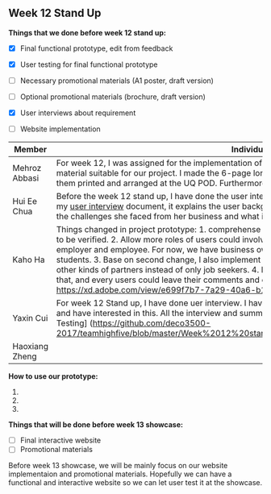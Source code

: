 ## Week 12 Stand Up
**Things that we done before week 12 stand up:**

- [x]  Final functional prototype, edit from feedback
- [x]  User testing for final functional prototype 
- [ ]  Necessary promotional materials (A1 poster, draft version)
- [ ]  Optional promotional materials (brochure, draft version)
- [x]  User interviews about requirement 
- [ ]  Website implementation


Member  | Individual work done
--- | ---
Mehroz Abbasi | For week 12, I was assigned for the implementation of promotion materials after careful consideration of the material suitable for our project. I made the 6-page long project brochure and an A1 poster as required. I also got them printed and arranged at the UQ POD. Furthermore, I wrote the instructions on how to use the prototype. 
Hui Ee Chua | Before the week 12 stand up, I have done the user interview and user testing with our potential target audience. In my [user interview](https://github.com/deco3500-2017/teamhighfive/blob/master/Week%2012%20stand%20up/User_interview_%26_testing.md) document, it explains the user background, her process of starting up a new business, what are the challenges she faced from her business and what is her plan for solving these difficulties. 
Kaho Ha | Things changed in project prototype: 1. comprehense registration page to be more detail, and users ID or IC need to be verified. 2. Allow more roles of users could involve in our website, previously we only categorise users into employer and employee. For now, we have business owner, business seeker, investor, service provider and students. 3. Base on second change, I also implement more pages about skill search pages. users could search other kinds of partners instead of only job seekers. 4. In discussion forum, business owners could share idea on that, and every users could leave their comments and click 'like' if they fall interested in. Link: https://xd.adobe.com/view/e699f7b7-7a29-40a6-b1e5-e881c11f6ed1/
Yaxin Cui | For week 12 Stand up, I have done  uer interview. I have found the user who really have done the startup before and have interested in this. All the interview and summary can be found in [there](https://github.com/deco3500-2017/teamhighfive/blob/master/Week%2012%20stand%20up/user%20interview_WEEK12.pdf) And I have done the [User Testing]  (https://github.com/deco3500-2017/teamhighfive/blob/master/Week%2012%20stand%20up/Prototype%20Observation%20Task_Testing.pdf)
Haoxiang Zheng |



**How to use our prototype:**

1. 

2. 

3. 




**Things that will be done before week 13 showcase:**
- [ ] Final interactive website
- [ ] Promotional materials

Before week 13 showcase, we will be mainly focus on our website implementaion and promotional materials. Hopefully we can have a functional and interactive website so we can let user test it at the showcase. 
